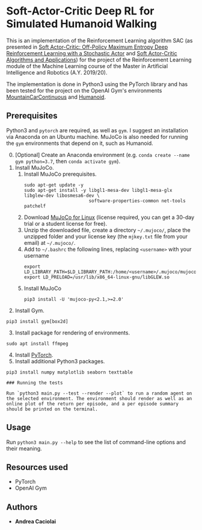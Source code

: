 # Soft-Actor-Critic Deep RL for Simulated Humanoid Walking

This is an implementation of the Reinforcement Learning algorithm SAC (as presented in [Soft Actor-Critic: Off-Policy Maximum Entropy Deep Reinforcement Learning with a Stochastic Actor](https://arxiv.org/pdf/1801.01290.pdf) and [Soft Actor-Critic Algorithms and Applications](https://arxiv.org/pdf/1812.05905.pdf)) for the project of the Reinforcement Learning module of the Machine Learning course of the Master in Artificial Intelligence and Robotics (A.Y. 2019/20).

The implementation is done in Python3 using the PyTorch library and has been tested for the project on the OpenAI Gym's environments [MountainCarContinuous](https://gym.openai.com/envs/MountainCarContinuous-v0/) and [Humanoid](https://gym.openai.com/envs/Humanoid-v2/).

## Prerequisites

Python3 and `pytorch` are required, as well as `gym`. I suggest an installation via Anaconda on an Ubuntu machine. 
MuJoCo is also needed for running the `gym` environments that depend on it, such as Humanoid.

0. [Optional] Create an Anaconda environment (e.g. `conda create --name gym python=3.7`, then `conda activate gym`).
1. Install MuJoCo.
    1. Install MuJoCo prerequisites.
        ```
        sudo apt-get update -y
        sudo apt-get install -y libgl1-mesa-dev libgl1-mesa-glx libglew-dev libosmesa6-dev \ 
                                software-properties-common net-tools patchelf
        ```
    2. Download [MuJoCo for Linux](https://www.roboti.us/download/mujoco200_linux.zip) (license required, you can get a 30-day trial or a student license for free).
    3. Unzip the downloaded file, create a directory `~/.mujoco/`, place the unzipped folder and your license key (the `mjkey.txt` file from your email) at `~/.mujoco/`.
    4. Add to `~/.bashrc` the following lines, replacing `<username>` with your username
        ```
        export LD_LIBRARY_PATH=$LD_LIBRARY_PATH:/home/<username>/.mujoco/mujoco200/bin
        export LD_PRELOAD=/usr/lib/x86_64-linux-gnu/libGLEW.so
        ```
    5. Install MuJoCo
        ```
        pip3 install -U 'mujoco-py<2.1,>=2.0'
        ```
2. Install Gym.
```
pip3 install gym[box2d]
```
3. Install package for rendering of environments.
```
sudo apt install ffmpeg
```
4. Install [PyTorch](https://pytorch.org/get-started/locally/).
5. Install additional Python3 packages.
```
pip3 install numpy matplotlib seaborn texttable

### Running the tests

Run `python3 main.py --test --render --plot` to run a random agent on the selected environment. The environment should render as well as an online plot of the return per episode, and a per episode summary should be printed on the terminal.
```

## Usage

Run `python3 main.py --help` to see the list of command-line options and their meaning.

## Resources used
- PyTorch
- OpenAI Gym

## Authors

- **Andrea Caciolai**
